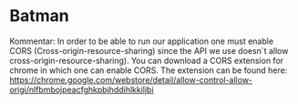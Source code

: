 # Batman
Kommentar: In order to be able to run our application one must enable CORS (Cross-origin-resource-sharing) since the API we use doesn´t allow cross-origin-resource-sharing). You can download a CORS extension for chrome in which one can enable CORS. The extension can be found here: https://chrome.google.com/webstore/detail/allow-control-allow-origi/nlfbmbojpeacfghkpbjhddihlkkiljbi 
